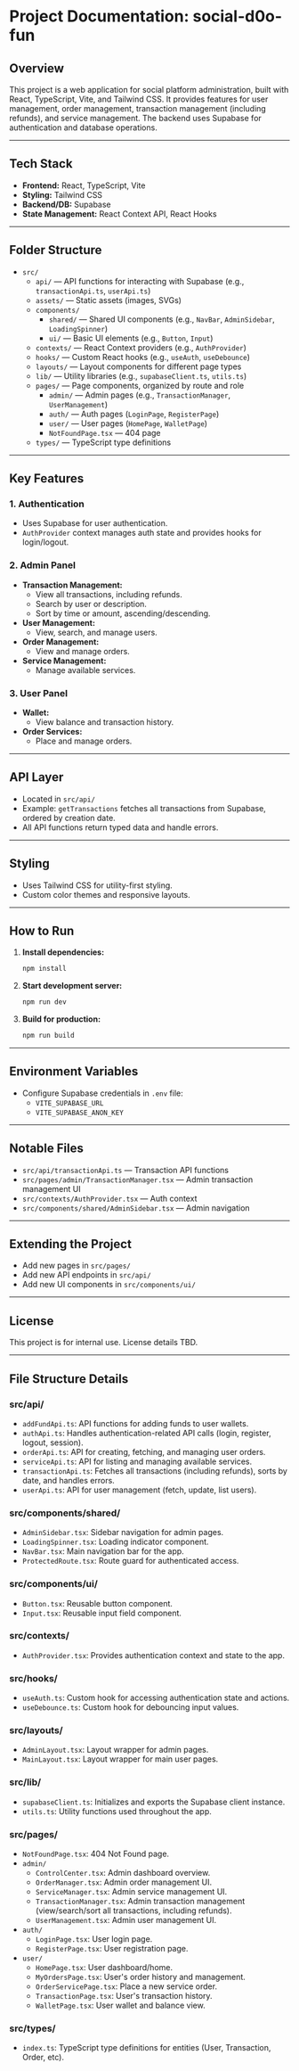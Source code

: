 # Project Documentation: social-d0o-fun

## Overview
This project is a web application for social platform administration, built with React, TypeScript, Vite, and Tailwind CSS. It provides features for user management, order management, transaction management (including refunds), and service management. The backend uses Supabase for authentication and database operations.

---

## Tech Stack
- **Frontend:** React, TypeScript, Vite
- **Styling:** Tailwind CSS
- **Backend/DB:** Supabase
- **State Management:** React Context API, React Hooks

---

## Folder Structure
- `src/`
  - `api/` — API functions for interacting with Supabase (e.g., `transactionApi.ts`, `userApi.ts`)
  - `assets/` — Static assets (images, SVGs)
  - `components/`
    - `shared/` — Shared UI components (e.g., `NavBar`, `AdminSidebar`, `LoadingSpinner`)
    - `ui/` — Basic UI elements (e.g., `Button`, `Input`)
  - `contexts/` — React Context providers (e.g., `AuthProvider`)
  - `hooks/` — Custom React hooks (e.g., `useAuth`, `useDebounce`)
  - `layouts/` — Layout components for different page types
  - `lib/` — Utility libraries (e.g., `supabaseClient.ts`, `utils.ts`)
  - `pages/` — Page components, organized by route and role
    - `admin/` — Admin pages (e.g., `TransactionManager`, `UserManagement`)
    - `auth/` — Auth pages (`LoginPage`, `RegisterPage`)
    - `user/` — User pages (`HomePage`, `WalletPage`)
    - `NotFoundPage.tsx` — 404 page
  - `types/` — TypeScript type definitions

---

## Key Features
### 1. Authentication
- Uses Supabase for user authentication.
- `AuthProvider` context manages auth state and provides hooks for login/logout.

### 2. Admin Panel
- **Transaction Management:**
  - View all transactions, including refunds.
  - Search by user or description.
  - Sort by time or amount, ascending/descending.
- **User Management:**
  - View, search, and manage users.
- **Order Management:**
  - View and manage orders.
- **Service Management:**
  - Manage available services.

### 3. User Panel
- **Wallet:**
  - View balance and transaction history.
- **Order Services:**
  - Place and manage orders.

---

## API Layer
- Located in `src/api/`
- Example: `getTransactions` fetches all transactions from Supabase, ordered by creation date.
- All API functions return typed data and handle errors.

---

## Styling
- Uses Tailwind CSS for utility-first styling.
- Custom color themes and responsive layouts.

---

## How to Run
1. **Install dependencies:**
   ```sh
   npm install
   ```
2. **Start development server:**
   ```sh
   npm run dev
   ```
3. **Build for production:**
   ```sh
   npm run build
   ```

---

## Environment Variables
- Configure Supabase credentials in `.env` file:
  - `VITE_SUPABASE_URL`
  - `VITE_SUPABASE_ANON_KEY`

---

## Notable Files
- `src/api/transactionApi.ts` — Transaction API functions
- `src/pages/admin/TransactionManager.tsx` — Admin transaction management UI
- `src/contexts/AuthProvider.tsx` — Auth context
- `src/components/shared/AdminSidebar.tsx` — Admin navigation

---

## Extending the Project
- Add new pages in `src/pages/`
- Add new API endpoints in `src/api/`
- Add new UI components in `src/components/ui/`

---

## License
This project is for internal use. License details TBD.

---

## File Structure Details

### src/api/
- `addFundApi.ts`: API functions for adding funds to user wallets.
- `authApi.ts`: Handles authentication-related API calls (login, register, logout, session).
- `orderApi.ts`: API for creating, fetching, and managing user orders.
- `serviceApi.ts`: API for listing and managing available services.
- `transactionApi.ts`: Fetches all transactions (including refunds), sorts by date, and handles errors.
- `userApi.ts`: API for user management (fetch, update, list users).

### src/components/shared/
- `AdminSidebar.tsx`: Sidebar navigation for admin pages.
- `LoadingSpinner.tsx`: Loading indicator component.
- `NavBar.tsx`: Main navigation bar for the app.
- `ProtectedRoute.tsx`: Route guard for authenticated access.

### src/components/ui/
- `Button.tsx`: Reusable button component.
- `Input.tsx`: Reusable input field component.

### src/contexts/
- `AuthProvider.tsx`: Provides authentication context and state to the app.

### src/hooks/
- `useAuth.ts`: Custom hook for accessing authentication state and actions.
- `useDebounce.ts`: Custom hook for debouncing input values.

### src/layouts/
- `AdminLayout.tsx`: Layout wrapper for admin pages.
- `MainLayout.tsx`: Layout wrapper for main user pages.

### src/lib/
- `supabaseClient.ts`: Initializes and exports the Supabase client instance.
- `utils.ts`: Utility functions used throughout the app.

### src/pages/
- `NotFoundPage.tsx`: 404 Not Found page.
- `admin/`
  - `ControlCenter.tsx`: Admin dashboard overview.
  - `OrderManager.tsx`: Admin order management UI.
  - `ServiceManager.tsx`: Admin service management UI.
  - `TransactionManager.tsx`: Admin transaction management (view/search/sort all transactions, including refunds).
  - `UserManagement.tsx`: Admin user management UI.
- `auth/`
  - `LoginPage.tsx`: User login page.
  - `RegisterPage.tsx`: User registration page.
- `user/`
  - `HomePage.tsx`: User dashboard/home.
  - `MyOrdersPage.tsx`: User's order history and management.
  - `OrderServicePage.tsx`: Place a new service order.
  - `TransactionPage.tsx`: User's transaction history.
  - `WalletPage.tsx`: User wallet and balance view.

### src/types/
- `index.ts`: TypeScript type definitions for entities (User, Transaction, Order, etc).
